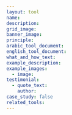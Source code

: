 ```yaml
---
layout: tool
name:
description:
grid_image:
banner_image:
principle:
arabic_tool_document:
english_tool_document:
what_and_how_text:
example_description:
example_images:
  - image:
testimonial:
  - quote_text:
    author:    
case_study: false
related_tools:
---
```

